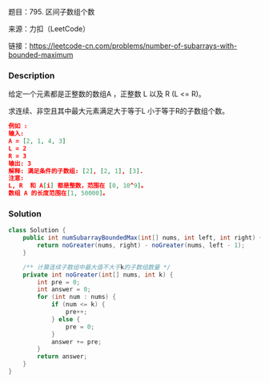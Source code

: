 题目：795. 区间子数组个数

来源：力扣（LeetCode）

链接：https://leetcode-cn.com/problems/number-of-subarrays-with-bounded-maximum


### Description

给定一个元素都是正整数的数组A ，正整数 L 以及 R (L <= R)。

求连续、非空且其中最大元素满足大于等于L 小于等于R的子数组个数。

```json
例如 :
输入: 
A = [2, 1, 4, 3]
L = 2
R = 3
输出: 3
解释: 满足条件的子数组: [2], [2, 1], [3].
注意:
L, R  和 A[i] 都是整数，范围在 [0, 10^9]。
数组 A 的长度范围在[1, 50000]。
```

### Solution

```java
class Solution {
    public int numSubarrayBoundedMax(int[] nums, int left, int right) {
        return noGreater(nums, right) - noGreater(nums, left - 1);
    }

    /** 计算连续子数组中最大值不大于k的子数组数量 */
    private int noGreater(int[] nums, int k) {
        int pre = 0;
        int answer = 0;
        for (int num : nums) {
            if (num <= k) {
                pre++;
            } else {
                pre = 0;
            }
            answer += pre;
        }
        return answer;
    }
}
```










